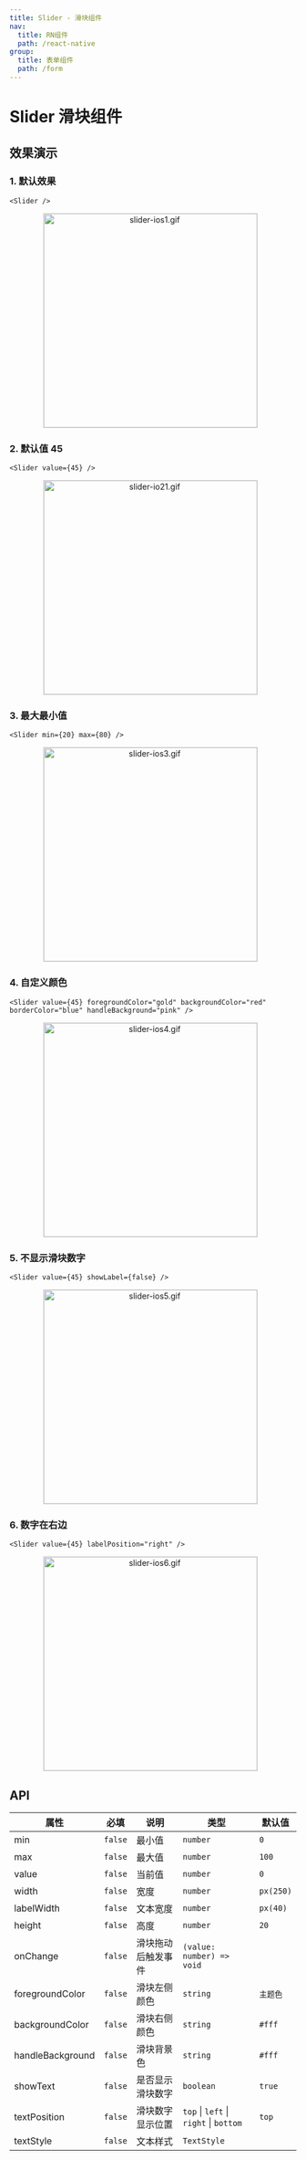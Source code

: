 ```yaml
---
title: Slider - 滑块组件
nav:
  title: RN组件
  path: /react-native
group:
  title: 表单组件
  path: /form
---
```


# Slider 滑块组件

## 效果演示

### 1. 默认效果

```tsx | pure
<Slider />
```

<center>
  <figure>
    <img
      alt="slider-ios1.gif"
      src="https://td-dev-public.oss-cn-hangzhou.aliyuncs.com/maoyes-app/1608032620330195137.gif"
      style="width: 375px; margin-right: 10px; border: 1px solid #ddd;"
    />
  </figure>
</center>

### 2. 默认值 45

```tsx | pure
<Slider value={45} />
```

<center>
  <figure>
    <img
      alt="slider-io21.gif"
      src="https://td-dev-public.oss-cn-hangzhou.aliyuncs.com/maoyes-app/1608032749566957647.gif"
      style="width: 375px; margin-right: 10px; border: 1px solid #ddd;"
    />
  </figure>
</center>

### 3. 最大最小值

```tsx | pure
<Slider min={20} max={80} />
```

<center>
  <figure>
    <img
      alt="slider-ios3.gif"
      src="https://td-dev-public.oss-cn-hangzhou.aliyuncs.com/maoyes-app/1608032808179563288.gif"
      style="width: 375px; margin-right: 10px; border: 1px solid #ddd;"
    />
  </figure>
</center>

### 4. 自定义颜色

```tsx | pure
<Slider value={45} foregroundColor="gold" backgroundColor="red" borderColor="blue" handleBackground="pink" />
```

<center>
  <figure>
    <img
      alt="slider-ios4.gif"
      src="https://td-dev-public.oss-cn-hangzhou.aliyuncs.com/maoyes-app/1608032929313069066.gif"
      style="width: 375px; margin-right: 10px; border: 1px solid #ddd;"
    />
  </figure>
</center>

### 5. 不显示滑块数字

```tsx | pure
<Slider value={45} showLabel={false} />
```

<center>
  <figure>
    <img
      alt="slider-ios5.gif"
      src="https://td-dev-public.oss-cn-hangzhou.aliyuncs.com/maoyes-app/1608033028156894177.gif"
      style="width: 375px; margin-right: 10px; border: 1px solid #ddd;"
    />
  </figure>
</center>

### 6. 数字在右边

```tsx | pure
<Slider value={45} labelPosition="right" />
```

<center>
  <figure>
    <img
      alt="slider-ios6.gif"
      src="https://td-dev-public.oss-cn-hangzhou.aliyuncs.com/maoyes-app/1608033111344004697.gif"
      style="width: 375px; margin-right: 10px; border: 1px solid #ddd;"
    />
  </figure>
</center>

## API

| 属性             | 必填    | 说明               | 类型                                   | 默认值    |
| ---------------- | ------- | ------------------ | -------------------------------------- | --------- |
| min              | `false` | 最小值             | `number`                               | `0`       |
| max              | `false` | 最大值             | `number`                               | `100`     |
| value            | `false` | 当前值             | `number`                               | `0`       |
| width            | `false` | 宽度               | `number`                               | `px(250)` |
| labelWidth       | `false` | 文本宽度           | `number`                               | `px(40)`  |
| height           | `false` | 高度               | `number`                               | `20`      |
| onChange         | `false` | 滑块拖动后触发事件 | `(value: number) => void`              |           |
| foregroundColor  | `false` | 滑块左侧颜色       | `string`                               | `主题色`  |
| backgroundColor  | `false` | 滑块右侧颜色       | `string`                               | `#fff`    |
| handleBackground | `false` | 滑块背景色         | `string`                               | `#fff`    |
| showText         | `false` | 是否显示滑块数字   | `boolean`                              | `true`    |
| textPosition     | `false` | 滑块数字显示位置   | `top` \| `left` \| `right` \| `bottom` | `top`     |
| textStyle        | `false` | 文本样式           | `TextStyle`                            |           |
